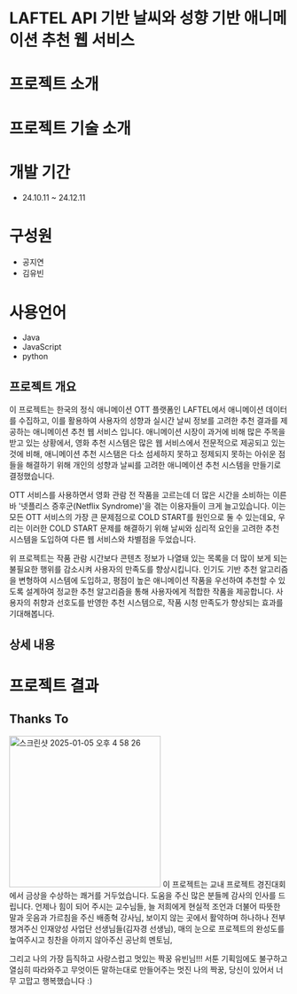 # LAFTEL API 기반 날씨와 성향 기반 애니메이션 추천 웹 서비스

# 프로젝트 소개

# 프로젝트 기술 소개

# 개발 기간
- 24.10.11 ~ 24.12.11

# 구성원
* 공지연
* 김유빈

# 사용언어
- Java
- JavaScript
- python


## 프로젝트 개요

이 프로젝트는 한국의 정식 애니메이션 OTT 플랫폼인 LAFTEL에서 애니메이션 데이터를 수집하고, 이를 활용하여 사용자의 성향과 실시간 날씨 정보를 고려한 추천 결과를 제공하는 애니메이션 추천 웹 서비스 입니다.
애니메이션 시장이 과거에 비해 많은 주목을 받고 있는 상황에서, 영화 추천 시스템은 많은 웹 서비스에서 전문적으로 제공되고 있는 것에 비해, 애니메이션 추천 시스탬은 다소 섬세하지 못하고 정제되지 못하는 아쉬운 점들을 해결하기 위해 개인의 성향과 날씨를 고려한 애니메이션 추천 시스템을 만들기로 결정했습니다.

OTT 서비스를 사용하면서 영화 관람 전 작품을 고르는데 더 많은 시간을 소비하는 이른바 '넷플리스 증후군(Netflix Syndrome)'을 겪는 이용자들이 크게 늘고있습니다. 이는 모든 OTT 서비스의 가장 큰 문제점으로 COLD START를 원인으로 둘 수 있는데요, 우리는 이러한 COLD START 문제를 해결하기 위해 날씨와 심리적 요인을 고려한 추천 시스템을 도입하여 다른 웹 서비스와 차별점을 두었습니다.

위 프로젝트는 작품 관람 시간보다 콘텐츠 정보가 나열돼 있는 목록을 더 많이 보게 되는 불필요한 행위를 감소시켜 사용자의 만족도를 향상시킵니다.
인기도 기반 추천 알고리즘을 변형하여 시스템에 도입하고, 평점이 높은 애니메이션 작품을 우선하여 추천할 수 있도록 설계하여 정교한 추천 알고리즘을 통해 사용자에게 적합한 작품을 제공합니다. 사용자의 취향과 선호도를 반영한 추천 시스템으로, 작품 시청 만족도가 향상되는 효과를 기대해봅니다.

## 상세 내용

# 프로젝트 결과


## Thanks To 
<img width="273" alt="스크린샷 2025-01-05 오후 4 58 26" src="https://github.com/user-attachments/assets/23b54343-3508-4de0-8ff2-6082acb6d0a5" />
이 프로젝트는 교내 프로젝트 경진대회에서 금상을 수상하는 쾌거를 거두었습니다. 
도움을 주신 많은 분들께 감사의 인사를 드립니다.
언제나 힘이 되어 주시는 교수님들,
늘 저희에게 현실적 조언과 더불어 따뜻한 말과 웃음과 가르침을 주신 배종혁 강사님,
보이지 않는 곳에서 활약하며 하나하나 전부 챙겨주신 인재양성 사업단 선생님들(김자경 선생님),
매의 눈으로 프로젝트의 완성도를 높여주시고 칭찬을 아끼지 않아주신 공난희 멘토님,

그리고 나의 가장 듬직하고 사랑스럽고 멋있는 짝꿍 유빈님!!!
서툰 기획임에도 불구하고 열심히 따라와주고 무엇이든 말하는대로 만들어주는 멋진 나의 짝꿍, 당신이 있어서 너무 고맙고 행복했습니다 :)









